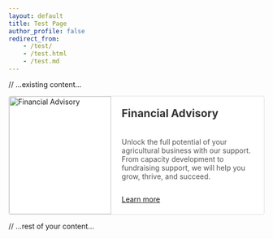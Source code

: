 ```yaml
---
layout: default
title: Test Page
author_profile: false
redirect_from:
    - /test/
    - /test.html
    - /test.md
---
```


<style>
    // ...existing styles...

    .custom-feature-section {
    margin-bottom: 2em;
    padding: 1em;
    }

    .custom-feature__item {
    display: flex;
    flex-direction: column; /* Mobile: vertical layout */
    border: 1px solid var(--border-color, #e0e0e0); /* Use theme's border color or a fallback */
    border-radius: 4px;
    overflow: hidden;
    background-color: var(--background-color, #fff); /* Use theme's background or a fallback */
    }

    .custom-feature__item--img {
    flex-shrink: 0;
    }

    .custom-feature__item--img img {
    width: 100%;
    height: auto;
    display: block;
    object-fit: cover; /* Ensures the image covers the area, might crop */
    }

    .custom-feature__item--desc {
    padding: 1.5em;
    display: flex;
    flex-direction: column;
    }

    .custom-feature__item--desc h3 {
    margin-top: 0;
    font-size: 1.5em; /* Adjust as needed, or use theme variables if available */
    color: var(--text-color, #333); /* Use theme's text color */
    }

    .custom-feature__item--desc p {
    margin-bottom: 1em;
    flex-grow: 1; /* Allows paragraph to take available space */
    color: var(--text-color-light, #555); /* Use theme's lighter text color */
    }

    .custom-feature__item--desc .btn {
    margin-top: 1em; /* Space above button */
    align-self: flex-start; /* Align button to the start */
    }

    /* Desktop view: Apply for screens wider than 'small' breakpoint (typically 600px) */
    @media (min-width: 600px) { /* Matches $small breakpoint from _sass/_themes.scss */
    .custom-feature__item {
        flex-direction: row; /* Desktop: horizontal layout */
    }

    .custom-feature__item--img {
        width: 40%; /* Adjust image width for desktop */
        max-height: 300px; /* Optional: constrain image height */
    }

    .custom-feature__item--img img {
        height: 100%; /* Make image fill the container height */
    }

    .custom-feature__item--desc {
        width: 60%; /* Adjust text content width for desktop */
        justify-content: center; /* Vertically center content if desired */
    }
    }
</style>

// ...existing content...

<section class="custom-feature-section">
  <div class="custom-feature__item">
    <div class="custom-feature__item--img">
      <!-- Replace with your image path. Place the image in /assets/images/ -->
      <img src="{{ '/assets/images/placeholder-image.jpg' | relative_url }}" alt="Financial Advisory">
    </div>
    <div class="custom-feature__item--desc">
      <h3>Financial Advisory</h3>
      <p>Unlock the full potential of your agricultural business with our support. From capacity development to fundraising support, we will help you grow, thrive, and succeed.</p>
      <!-- Replace with your desired link -->
      <a href="#" class="btn btn--primary">Learn more</a>
    </div>
  </div>
</section>

// ...rest of your content...
